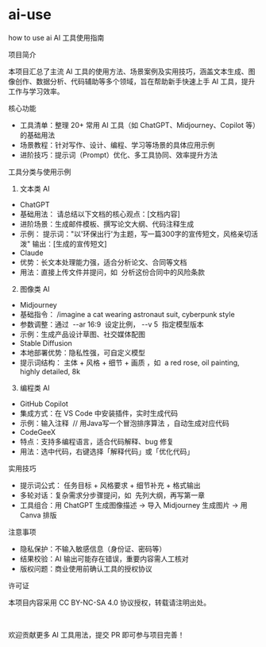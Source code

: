 # ai-use
how to use ai
AI 工具使用指南
 
项目简介
 
本项目汇总了主流 AI 工具的使用方法、场景案例及实用技巧，涵盖文本生成、图像创作、数据分析、代码辅助等多个领域，旨在帮助新手快速上手 AI 工具，提升工作与学习效率。
 
核心功能
 
- 工具清单：整理 20+ 常用 AI 工具（如 ChatGPT、Midjourney、Copilot 等）的基础用法
- 场景教程：针对写作、设计、编程、学习等场景的具体应用示例
- 进阶技巧：提示词（Prompt）优化、多工具协同、效率提升方法
 
工具分类与使用示例
 
1. 文本类 AI
 
- ChatGPT
- 基础用法： 请总结以下文档的核心观点：[文档内容] 
- 进阶场景：生成邮件模板、撰写论文大纲、代码注释生成
- 示例：
提示词："以'环保出行'为主题，写一篇300字的宣传短文，风格亲切活泼"
输出：[生成的宣传短文]
 
- Claude
- 优势：长文本处理能力强，适合分析论文、合同等文档
- 用法：直接上传文件并提问，如  分析这份合同中的风险条款 
 
2. 图像类 AI
 
- Midjourney
- 基础指令： /imagine a cat wearing astronaut suit, cyberpunk style 
- 参数调整：通过  --ar 16:9  设定比例， --v 5  指定模型版本
- 示例：生成产品设计草图、社交媒体配图
- Stable Diffusion
- 本地部署优势：隐私性强，可自定义模型
- 提示词结构： 主体 + 风格 + 细节 + 画质 ，如  a red rose, oil painting, highly detailed, 8k 
 
3. 编程类 AI
 
- GitHub Copilot
- 集成方式：在 VS Code 中安装插件，实时生成代码
- 示例：输入注释  // 用Java写一个冒泡排序算法 ，自动生成对应代码
- CodeGeeX
- 特点：支持多编程语言，适合代码解释、bug 修复
- 用法：选中代码，右键选择「解释代码」或「优化代码」
 
实用技巧
 
- 提示词公式： 任务目标 + 风格要求 + 细节补充 + 格式输出 
- 多轮对话：复杂需求分步骤提问，如  先列大纲，再写第一章 
- 工具组合：用 ChatGPT 生成图像描述 → 导入 Midjourney 生成图片 → 用 Canva 排版
 
注意事项
 
- 隐私保护：不输入敏感信息（身份证、密码等）
- 结果校验：AI 输出可能存在错误，重要内容需人工核对
- 版权问题：商业使用前确认工具的授权协议
 
许可证
 
本项目内容采用 CC BY-NC-SA 4.0 协议授权，转载请注明出处。
 
 
 
欢迎贡献更多 AI 工具用法，提交 PR 即可参与项目完善！
